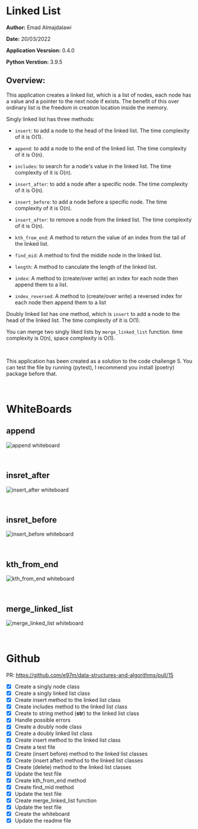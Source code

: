 # Linked List

**Author:** Emad Almajdalawi

**Date:** 20/03/2022

**Application Vesrsion:** 0.4.0

**Python Verstion:** 3.9.5

## Overview:

This application creates a linked list, which is a list of nodes, each node has a value and a pointer to the next node if exists. The benefit of this over ordinary list is the freedom in creation location inside the memory.

Singly linked list has three methods:

- `insert`: to add a node to the head of the linked list. The time complexity of it is O(1).

- `append`: to add a node to the end of the linked list. The time complexity of it is O(n).

- `includes`: to search for a node's value in the linked list. The time complexity of it is O(n).

- `insert_after`: to add a node after a specific node. The time complexity of it is O(n).

- `insert_before`: to add a node before a specific node. The time complexity of it is O(n).

- `insert_after`: to remove a node from the linked list. The time complexity of it is O(n).

- `kth_from_end`: A method to return the value of an index from the tail of the linked list.

- `find_mid`: A method to find the middle node in the linked list.

- `length`:  A method to canculate the length of the linked list.

- `index`: A method to (create/over write) an index for each node then append them to a list.

- `index_reversed`: A method to (create/over write) a reversed index for each node then append them to a list

 Doubly linked list has one method, which is `insert` to add a node to the head of the linked list. The time complexity of it is O(1).

 You can merge two singly liked lists by `merge_linked_list` function. time complexity is O(n), space complexity is O(1).

 <br>

 This application has been created as a solution to the code challenge 5. You can test the file by running (pytest), I recommend you install (poetry) package before that.

<br>

# WhiteBoards

## append

![append whiteboard](./imgs/LL.append.png)

<br>

## insret_after

![insert_after whiteboard](./imgs/LL.insert-after.png)

<br>

## insret_before

![insert_before whiteboard](./imgs/LL.insert-before.png)

<br>

## kth_from_end

![kth_from_end whiteboard](./imgs/LL.kth_from_end.png)

<br>

## merge_linked_list

![merge_linked_list whiteboard](./imgs/L-merge.png)

<br>

# Github

PR: https://github.com/e97m/data-structures-and-algorithms/pull/15

- [x] Create a singly node class
- [x] Create a singly linked list class
- [x] Create insert method to the linked list class
- [x] Create includes method to the linked list class
- [x] Create to string method (__str__) to the linked list class
- [x] Handle possible errors
- [x] Create a doubly node class
- [x] Create a doubly linked list class
- [x] Create insert method to the linked list class
- [x] Create a test file
- [x] Create (insert before) method to the linked list classes
- [x] Create (insert after) method to the linked list classes
- [x] Create (delete) method to the linked list classes
- [x] Update the test file
- [x] Create kth_from_end method
- [x] Create find_mid method
- [x] Update the test file
- [x] Create merge_linked_list function
- [x] Update the test file
- [x] Create the whiteboard
- [x] Update the readme file